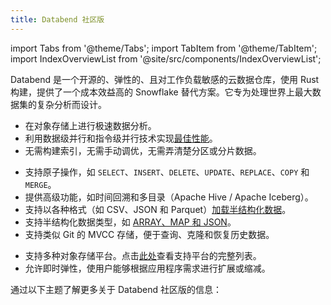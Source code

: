 ```yaml
---
title: Databend 社区版
---
```

import Tabs from '@theme/Tabs';
import TabItem from '@theme/TabItem';
import IndexOverviewList from '@site/src/components/IndexOverviewList';

Databend 是一个开源的、弹性的、且对工作负载敏感的云数据仓库，使用 Rust 构建，提供了一个成本效益高的 Snowflake 替代方案。它专为处理世界上最大数据集的复杂分析而设计。

<Tabs groupId="whydatabend">
<TabItem value="Performance" label="性能">

- 在对象存储上进行极速数据分析。
- 利用数据级并行和指令级并行技术实现[最佳性能](https://benchmark.clickhouse.com/)。
- 无需构建索引，无需手动调优，无需弄清楚分区或分片数据。

</TabItem>

<TabItem value="Data Manipulation" label="数据操作">

- 支持原子操作，如 `SELECT`、`INSERT`、`DELETE`、`UPDATE`、`REPLACE`、`COPY` 和 `MERGE`。
- 提供高级功能，如时间回溯和多目录（Apache Hive / Apache Iceberg）。
- 支持以各种格式（如 CSV、JSON 和 Parquet）[加载半结构化数据](/guides/load-data/load)。
- 支持半结构化数据类型，如 [ARRAY、MAP 和 JSON](/sql/sql-reference/data-types/)。
- 支持类似 Git 的 MVCC 存储，便于查询、克隆和恢复历史数据。

</TabItem>

<TabItem value="Object Storage" label="对象存储">

- 支持多种对象存储平台。点击[此处](../../../10-deploy/01-deploy/00-understanding-deployment-modes.md#supported-object-storage)查看支持平台的完整列表。
- 允许即时弹性，使用户能够根据应用程序需求进行扩展或缩减。

</TabItem>
</Tabs>

通过以下主题了解更多关于 Databend 社区版的信息：

<IndexOverviewList />